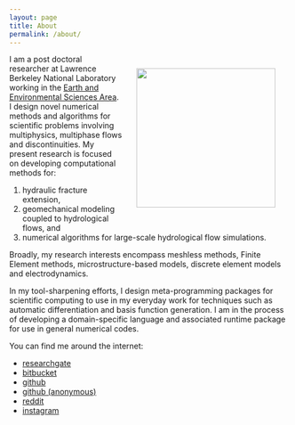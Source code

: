 ```yaml
---
layout: page
title: About
permalink: /about/
---
```




<img align="right" src="images/mug.png" width="250" style="margin:25px 25px">

I am a post doctoral researcher at Lawrence Berkeley National
Laboratory working in the
[Earth and Environmental Sciences Area](https://eesa.lbl.gov).
I design novel numerical methods and algorithms for scientific problems involving multiphysics, multiphase flows and discontinuities. My present research is focused on developing computational methods for:

1. hydraulic fracture extension,
2. geomechanical modeling coupled to hydrological flows, and
3. numerical algorithms for large-scale hydrological flow simulations.

Broadly, my research interests encompass meshless methods, Finite Element methods, microstructure-based models, discrete element models and electrodynamics.

In my tool-sharpening efforts, I design meta-programming packages for scientific computing to use in my everyday work for techniques such as automatic differentiation and basis function generation. I am in the process of developing a domain-specific language and associated runtime package for use in general numerical codes.

You can find me around the internet:
- [researchgate](https://www.researchgate.net/profile/Alejandro_Queiruga)
- [bitbucket](https://bitbucket.org/afqueiruga/)
- [github](https://github.com/afqueiruga)
- [github (anonymous)](https://github.com/drgobble)
- [reddit](https://www.reddit.com/user/drgobble/submitted/)
- [instagram](https://www.instagram.com/alfrqu/)
